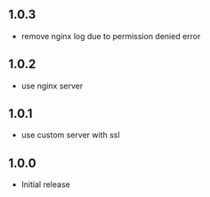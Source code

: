 <!-- https://developers.home-assistant.io/docs/add-ons/presentation#keeping-a-changelog -->

## 1.0.3

- remove nginx log due to permission denied error

## 1.0.2

- use nginx server

## 1.0.1

- use custom server with ssl

## 1.0.0

- Initial release
